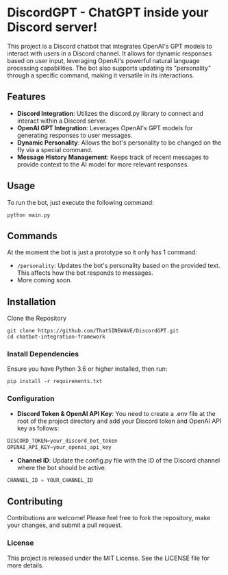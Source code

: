 # DiscordGPT - ChatGPT inside your Discord server!

This project is a Discord chatbot that integrates OpenAI's GPT models to interact with users in a Discord channel. It allows for dynamic responses based on user input, leveraging OpenAI's powerful natural language processing capabilities. The bot also supports updating its "personality" through a specific command, making it versatile in its interactions.

## Features

- **Discord Integration**: Utilizes the discord.py library to connect and interact within a Discord server.
- **OpenAI GPT Integration**: Leverages OpenAI's GPT models for generating responses to user messages.
- **Dynamic Personality**: Allows the bot's personality to be changed on the fly via a special command.
- **Message History Management**: Keeps track of recent messages to provide context to the AI model for more relevant responses.

## Usage

To run the bot, just execute the following command:
```
python main.py
```

## Commands

At the moment the bot is just a prototype so it only has 1 command:

- `/personality`: Updates the bot's personality based on the provided text. This affects how the bot responds to messages.
- More coming soon.

## Installation

Clone the Repository
```
git clone https://github.com/ThatSINEWAVE/DiscordGPT.git
cd chatbot-integration-framework
```

### Install Dependencies

Ensure you have Python 3.6 or higher installed, then run:

```
pip install -r requirements.txt
```

### Configuration

- **Discord Token & OpenAI API Key**: You need to create a .env file at the root of the project directory and add your Discord token and OpenAI API key as follows:

```python
DISCORD_TOKEN=your_discord_bot_token
OPENAI_API_KEY=your_openai_api_key
```

- **Channel ID**: Update the config.py file with the ID of the Discord channel where the bot should be active.

```python
CHANNEL_ID = YOUR_CHANNEL_ID
```

## Contributing

Contributions are welcome! Please feel free to fork the repository, make your changes, and submit a pull request.

### License

This project is released under the MIT License. See the LICENSE file for more details.
